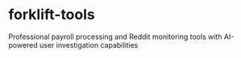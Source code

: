 # forklift-tools
Professional payroll processing and Reddit monitoring tools with AI-powered user investigation capabilities
